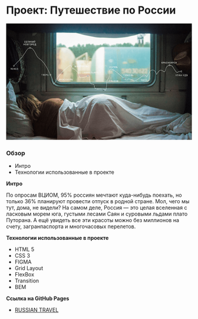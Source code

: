 # Проект: Путешествие по России

![image](readme-image.png)

### Обзор
* Интро
* Технологии использованные в проекте

**Интро**

По опросам ВЦИОМ, 95% россиян мечтают куда-нибудь поехать, но только 36% планируют провести отпуск в родной стране. 
Мол, чего мы тут, дома, не видели? На самом деле, Россия — это целая вселенная с ласковым морем юга, густыми лесами Саян и суровыми льдами плато Путорана. 
А ещё увидеть все эти красоты можно без миллионов на счету, загранпаспорта и многочасовых перелетов.

**Технологии использованные в проекте**
* HTML 5
* CSS 3
* FIGMA
* Grid Layout
* FlexBox
* Transition
* BEM

**Ссылка на GitHub Pages**

* [RUSSIAN TRAVEL](https://eldrabdr.github.io/russian-travel/)

